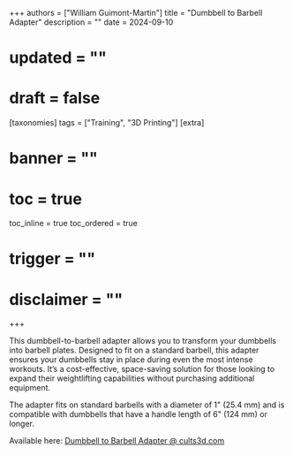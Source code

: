 +++
authors = ["William Guimont-Martin"]
title = "Dumbbell to Barbell Adapter"
description = ""
date = 2024-09-10
# updated = ""
# draft = false
[taxonomies]
tags = ["Training", "3D Printing"]
[extra]
# banner = ""
# toc = true
toc_inline = true
toc_ordered = true
# trigger = ""
# disclaimer = ""
+++

This dumbbell-to-barbell adapter allows you to transform your dumbbells into barbell plates. Designed to fit on a standard barbell, this adapter ensures your dumbbells stay in place during even the most intense workouts. It’s a cost-effective, space-saving solution for those looking to expand their weightlifting capabilities without purchasing additional equipment.

The adapter fits on standard barbells with a diameter of 1" (25.4 mm) and is compatible with dumbbells that have a handle length of 6" (124 mm) or longer.

Available here: <a class="external" href="https://cults3d.com/en/3d-model/various/dumbell-to-barbell-adapter" target="_blank">Dumbbell to Barbell Adapter @ cults3d.com</a>